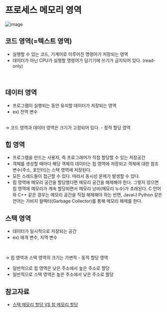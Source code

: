 # 프로세스 메모리 영역
![image](https://github.com/kmularise/TIL/assets/106499310/6d895764-558a-40be-ae7f-6b216e4eeafa)

## 코드 영역(=텍스트 영역)
* 실행할 수 있는 코드, 기계어로 이루어진 명령어가 저장되는 영역
* 데이터가 아닌 CPU가 실행할 명령어가 담기기에 쓰기가 금지되어 있다. (read-only)
<br>

## 데이터 영역
* 프로그램이 실행되는 동안 유지할 데이터가 저장되는 영역
* ex) 전역 변수

<br> 
&rarr; 코드 영역과 데이터 영역은 크기가 고정되어 있다. - 정적 할당 영역

## 힙 영역
* 프로그램을 만드는 사용자, 즉 프로그래머가 직접 할당할 수 있는 저장공간
* 객체를 생성할 때마다 해당 객체의 데이터는 힙 영역에 저장되고 객체에 대한 참조 변수(주소, 포인터)는 스택 영역에 저장된다.
* 모든 스레드들이 접근할 수 있다. 따라서 동시성 문제가 발생할 수 있다.
* 힙 영역에 메모리 공간을 할당했다면 메모리 공간을 해제해야 한다. 그렇지 않으면 힙 영역에 메모리가 계속 할당되면서 메모리 낭비(메모리 누수)가 초래된다. C 언어와 C++ 같은 경우는 메모리 공간을 직접 해제해야 하는 반면, Java나 Python 같은 언어는 가비지 컬렉터(Garbage Collector)를 통해 메모리 해제를 한다.
## 스택 영역
* 데이터가 일시적으로 저장되는 공간
* ex) 매개 변수, 지역 변수 
<br>

&rarr; 힙 영역과 스택 영역의 크기는 가변적 - 동적 할당 영역
* 일반적으로 힙 영역은 낮은 주소에서 높은 주소로 할당
* 일반적으로 스택 영역은 높은 주소에서 낮은 주소로 할당

## 참고자료
* [스택 메모리 할당 VS 힙 메모리 할당](https://www.geeksforgeeks.org/stack-vs-heap-memory-allocation/)
